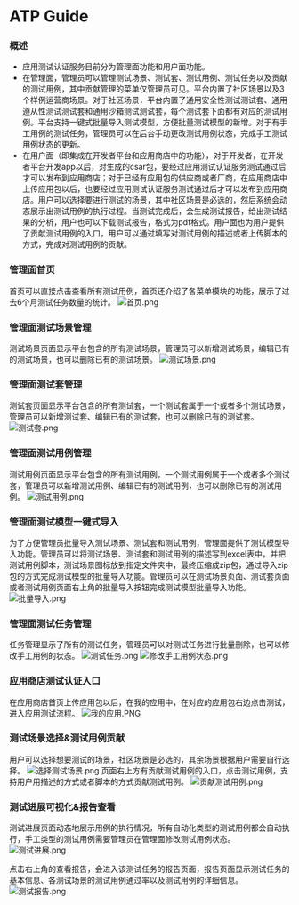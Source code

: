 ATP Guide
========================

### 概述
- 应用测试认证服务目前分为管理面功能和用户面功能。
- 在管理面，管理员可以管理测试场景、测试套、测试用例、测试任务以及贡献的测试用例，其中贡献管理的菜单仅管理员可见。平台内置了社区场景以及3个样例运营商场景。对于社区场景，平台内置了通用安全性测试测试套、通用遵从性测试测试套和通用沙箱测试测试套，每个测试套下面都有对应的测试用例。平台支持一键式批量导入测试模型，方便批量测试模型的新增。对于有手工用例的测试任务，管理员可以在后台手动更改测试用例状态，完成手工测试用例状态的更新。
- 在用户面（即集成在开发者平台和应用商店中的功能），对于开发者，在开发者平台开发app以后，对生成的csar包，要经过应用测试认证服务测试通过后才可以发布到应用商店；对于已经有应用包的供应商或者厂商，在应用商店中上传应用包以后，也要经过应用测试认证服务测试通过后才可以发布到应用商店。用户可以选择要进行测试的场景，其中社区场景是必选的，然后系统会动态展示出测试用例的执行过程。当测试完成后，会生成测试报告，给出测试结果的分析，用户也可以下载测试报告，格式为pdf格式。用户面也为用户提供了贡献测试用例的入口，用户可以通过填写对测试用例的描述或者上传脚本的方式，完成对测试用例的贡献。

### 管理面首页
首页可以直接点击查看所有测试用例，首页还介绍了各菜单模块的功能，展示了过去6个月测试任务数量的统计。
![](/uploads/images/2021/atp/management-portal.png "首页.png")

### 管理面测试场景管理
测试场景页面显示平台包含的所有测试场景，管理员可以新增测试场景，编辑已有的测试场景，也可以删除已有的测试场景。
![](/uploads/images/2021/atp/testScenario.png "测试场景.png")

### 管理面测试套管理
测试套页面显示平台包含的所有测试套，一个测试套属于一个或者多个测试场景，管理员可以新增测试套、编辑已有的测试套，也可以删除已有的测试套。
![](/uploads/images/2021/atp/testSuite.png "测试套.png")

### 管理面测试用例管理
测试用例页面显示平台包含的所有测试用例，一个测试用例属于一个或者多个测试套，管理员可以新增测试用例、编辑已有的测试用例，也可以删除已有的测试用例。
![](/uploads/images/2021/atp/testCase.png "测试用例.png")

### 管理面测试模型一键式导入
为了方便管理员批量导入测试场景、测试套和测试用例，管理面提供了测试模型导入功能。管理员可以将测试场景、测试套和测试用例的描述写到excel表中，并把测试用例脚本，测试场景图标放到指定文件夹中，最终压缩成zip包，通过导入zip包的方式完成测试模型的批量导入功能。管理员可以在测试场景页面、测试套页面或者测试用例页面右上角的批量导入按钮完成测试模型批量导入功能。  
![](/uploads/images/2021/atp/batchImport.png "批量导入.png")

### 管理面测试任务管理
任务管理显示了所有的测试任务，管理员可以对测试任务进行批量删除，也可以修改手工用例的状态。
![](/uploads/images/2021/atp/task.png "测试任务.png")
![](/uploads/images/2021/atp/modifyStatus.png "修改手工用例状态.png")

### 应用商店测试认证入口
在应用商店首页上传应用包以后，在我的应用中，在对应的应用包右边点击测试，进入应用测试流程。
![](/uploads/images/2021/cor2020/myApp.png "我的应用.PNG")

### 测试场景选择&测试用例贡献
用户可以选择想要测试的场景，社区场景是必选的，其余场景根据用户需要自行选择。
![](/uploads/images/2021/atp/selectScenario.png "选择测试场景.png")
页面右上方有贡献测试用例的入口，点击测试用例，支持用户用描述的方式或者脚本的方式贡献测试用例。
![](/uploads/images/2021/atp/contribution.png "贡献测试用例.png")

### 测试进展可视化&报告查看
测试进展页面动态地展示用例的执行情况，所有自动化类型的测试用例都会自动执行，手工类型的测试用例需要管理员在管理面修改测试用例状态。
![](/uploads/images/2021/atp/process.png "测试进展.png")

点击右上角的查看报告，会进入该测试任务的报告页面，报告页面显示测试任务的基本信息、各测试场景的测试用例通过率以及测试用例的详细信息。
![](/uploads/images/2021/atp/testReport.png "测试报告.png ")
